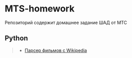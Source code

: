 # MTS-homework
Репозиторий содержит домашнее задание ШАД от МТС

## Python
> - [Парсер фильмов с Wikipedia](./HW-Python/Parser_wiki)


